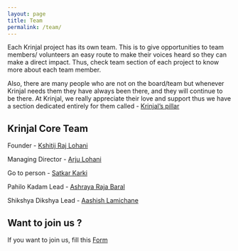 ```yaml
---
layout: page
title: Team
permalink: /team/
---
```


Each Krinjal project has its own team. This is to give opportunities to team members/ volunteers an easy route to make their voices heard so they can make a direct impact. Thus, check team section of each project to know more about each team member.

Also, there are many people who are not on the board/team but whenever Krinjal needs them they have always been there, and they will continue to be there. At Krinjal, we really appreciate their love and support thus we have a section dedicated entirely for them called - [Krinjal’s pillar](/pillar)

## Krinjal Core Team

Founder - [Kshitij Raj Lohani](https://facebook.com/kshitij.lohani)

Managing Director - [Arju Lohani](https://www.facebook.com/aarju.lohani.7)

Go to person - [Satkar Karki](https://www.facebook.com/satkar.karki.5)

Pahilo Kadam Lead - [Ashraya Raja Baral](https://www.facebook.com/aashraya.gems)

Shikshya Dikshya Lead - [Aashish Lamichane](https://www.facebook.com/LcAashish)

## Want to join us ?

If you want to join us, fill this [Form](https://docs.google.com/forms/d/13QI1Qm-F-ybQHnDEFEKkMbOlYKdmYAdxG5E2BC_YPX4)
